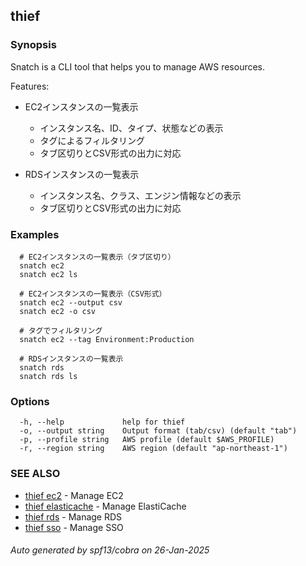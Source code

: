 ## thief



### Synopsis

Snatch is a CLI tool that helps you to manage AWS resources.

Features:
- EC2インスタンスの一覧表示
  - インスタンス名、ID、タイプ、状態などの表示
  - タグによるフィルタリング
  - タブ区切りとCSV形式の出力に対応

- RDSインスタンスの一覧表示
  - インスタンス名、クラス、エンジン情報などの表示
  - タブ区切りとCSV形式の出力に対応

### Examples

```
  # EC2インスタンスの一覧表示（タブ区切り）
  snatch ec2
  snatch ec2 ls

  # EC2インスタンスの一覧表示（CSV形式）
  snatch ec2 --output csv
  snatch ec2 -o csv

  # タグでフィルタリング
  snatch ec2 --tag Environment:Production

  # RDSインスタンスの一覧表示
  snatch rds
  snatch rds ls
```

### Options

```
  -h, --help             help for thief
  -o, --output string    Output format (tab/csv) (default "tab")
  -p, --profile string   AWS profile (default $AWS_PROFILE)
  -r, --region string    AWS region (default "ap-northeast-1")
```

### SEE ALSO

* [thief ec2](thief_ec2.md)	 - Manage EC2
* [thief elasticache](thief_elasticache.md)	 - Manage ElastiCache
* [thief rds](thief_rds.md)	 - Manage RDS
* [thief sso](thief_sso.md)	 - Manage SSO

###### Auto generated by spf13/cobra on 26-Jan-2025

